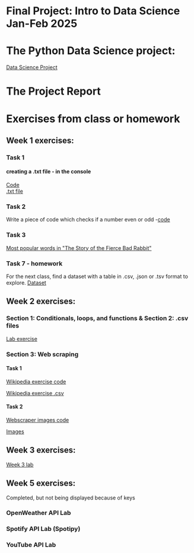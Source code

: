 # Final Project: Intro to Data Science Jan-Feb 2025

# The Python Data Science project:
[Data Science Project](https://github.com/tonay11/practice_project_feb_2025/blob/main/project_t2/linguistic_diversity_t2.ipynb)

# The Project Report

# Exercises from class or homework 

## Week 1 exercises:
### Task 1
#### creating a .txt file - in the console
[Code](https://github.com/tonay11/practice_project_feb_2025/blob/main/session01/daz%20ds%20session%201%20task%201%20.py)  
[.txt file](https://github.com/tonay11/practice_project_feb_2025/blob/main/session01/mytext.txt)

### Task 2
 Write a piece of code which checks if a number even or odd -[code](https://github.com/tonay11/practice_project_feb_2025/blob/main/session01/daz%20session%201.py) 

### Task 3
[Most popular words in "The Story of the Fierce Bad Rabbit"](https://github.com/tonay11/practice_project_feb_2025/blob/main/session01/most_popular_words_rabbit.ipynb)

### Task 7 - homework
For the next class, find a dataset with a table in .csv, .json or .tsv format to explore. [Dataset](https://github.com/tonay11/practice_project_feb_2025/blob/main/session01/Barriers%20to%20accessing%20assistive%20products%20(%25).csv)


## Week 2 exercises:

### Section 1: Conditionals, loops, and functions & Section 2: .csv files
[Lab exercise](https://github.com/tonay11/practice_project_feb_2025/blob/main/session02/Session_2_labs.ipynb)

### Section 3: Web scraping
#### Task 1
[Wikipedia exercise code](https://github.com/tonay11/practice_project_feb_2025/blob/main/session02/DAZ_code_wikipedia_practice.ipynb) 

[Wikipedia exercise .csv](https://github.com/tonay11/practice_project_feb_2025/blob/main/session02/angelique_kidjo_charts.csv)

#### Task 2
[Webscraper images code](https://github.com/tonay11/practice_project_feb_2025/blob/main/session02/DAZ_code_webscraper_images_practice.ipynb)

[Images](https://github.com/tonay11/practice_project_feb_2025/tree/main/session02/scraped_images)

## Week 3 exercises:
[Week 3 lab](https://github.com/tonay11/practice_project_feb_2025/blob/main/session03/lab_exercises.ipynb)


## Week 5 exercises: 
Completed, but not being displayed because of keys

### OpenWeather API Lab

### Spotify API Lab (Spotipy)

### YouTube API Lab

